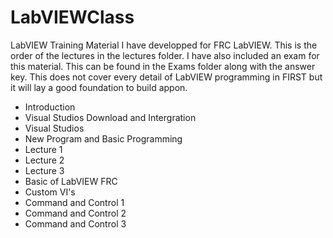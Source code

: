 # LabVIEWClass
LabVIEW Training Material I have developped for FRC LabVIEW. This is the order of the lectures in the lectures folder. I have also included an exam for this material. This can be found in the Exams folder along with the answer key. This does not cover every detail of LabVIEW programming in FIRST but it will lay a good foundation to build appon. 

-  Introduction
-  Visual Studios Download and Intergration
-  Visual Studios
-  New Program and Basic Programming
-  Lecture 1
-  Lecture 2
-  Lecture 3
-  Basic of LabVIEW FRC
-  Custom VI's
-  Command and Control 1
-  Command and Control 2
-  Command and Control 3
